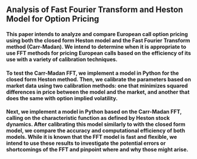 ## Analysis of Fast Fourier Transform and Heston Model for Option Pricing
#### This paper intends to analyze and compare European call option pricing using both the closed form Heston model and the Fast Fourier Transform method (Carr-Madan). We intend to determine when it is appropriate to use FFT methods for pricing European calls based on the efficiency of its use with a variety of calibration techniques. 
#### To test the Carr-Madan FFT, we implement a model in Python for the closed form Heston method. Then, we calibrate the parameters based on market data using two calibration methods: one that minimizes squared differences in price between the model and the market, and another that does the same with option implied volatility.
#### Next, we implement a model in Python based on the Carr-Madan FFT, calling on the characteristic function as defined by Heston stock dynamics. After calibrating this model similarly to with the closed form model, we compare the accuracy and computational efficiency of both models. While it is known that the FFT model is fast and flexible, we intend to use these results to investigate the potential errors or shortcomings of the FFT and pinpoint where and why those might arise. 
